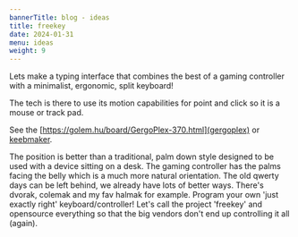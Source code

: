 ```yaml
---
bannerTitle: blog - ideas
title: freekey
date: 2024-01-31
menu: ideas
weight: 9
---
```


Lets make a typing interface that combines the best of a gaming controller with
a minimalist, ergonomic, split keyboard!

The tech is there to use its motion capabilities for point and click so it is a
mouse or track pad.

See the [https://golem.hu/board/GergoPlex-370.html](gergoplex) or [keebmaker](https://keebmaker.com/).

The position is better than a traditional, palm down style designed to be used
with a device sitting on a desk. The gaming controller has the palms facing the
belly which is a much more natural orientation. The old qwerty days can be left
behind, we already have lots of better ways. There's dvorak, colemak and my fav
halmak for example. Program your own 'just exactly right' keyboard/controller!
Let's call the project 'freekey' and opensource everything so that the big
vendors don't end up controlling it all (again).

